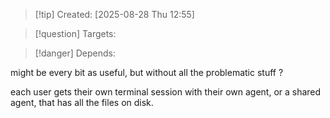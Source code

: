 
>[!tip] Created: [2025-08-28 Thu 12:55]

>[!question] Targets: 

>[!danger] Depends: 

might be every bit as useful, but without all the problematic stuff ?

each user gets their own terminal session with their own agent, or a shared agent, that has all the files on disk.